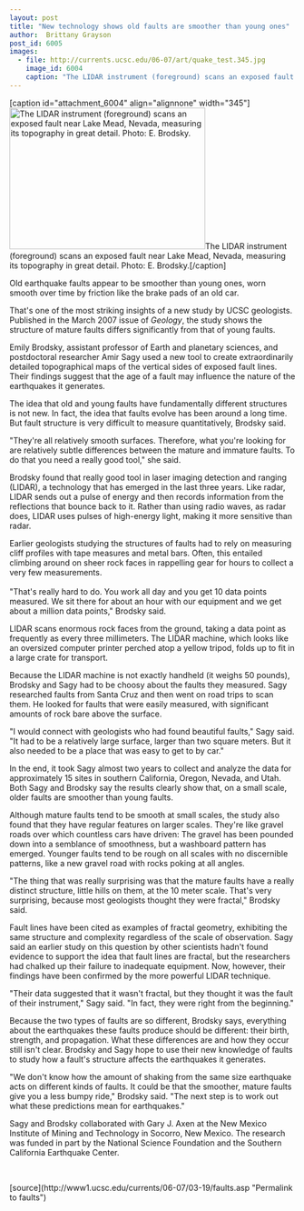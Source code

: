 ```yaml
---
layout: post
title: "New technology shows old faults are smoother than young ones"
author:  Brittany Grayson
post_id: 6005
images:
  - file: http://currents.ucsc.edu/06-07/art/quake_test.345.jpg
    image_id: 6004
    caption: "The LIDAR instrument (foreground) scans an exposed fault near Lake Mead, Nevada, measuring its topography in great detail. Photo: E. Brodsky."
---
```


[caption id="attachment_6004" align="alignnone" width="345"]<a href="http://localhost/mysite/wp-content/uploads/2007/03/quake_test.345.jpg"><img class="size-full wp-image-6004" src="http://localhost/mysite/wp-content/uploads/2007/03/quake_test.345.jpg" alt="The LIDAR instrument (foreground) scans an exposed fault near Lake Mead, Nevada, measuring its topography in great detail. Photo: E. Brodsky." width="345" height="249" /></a>The LIDAR instrument (foreground) scans an exposed fault near Lake Mead, Nevada, measuring its topography in great detail. Photo: E. Brodsky.[/caption]
<a name="content" id="content"></a>
<p>
  Old earthquake faults appear to be smoother than young ones, worn smooth over time by friction like the brake pads of an old car.
</p>
<p>
  That's one of the most striking insights of a new study by UCSC geologists. Published in the March 2007 issue of <i>Geology</i>, the study shows the structure of mature faults differs significantly from that of young faults.
</p>
<p>
  Emily Brodsky, assistant professor of Earth and planetary sciences, and postdoctoral researcher Amir Sagy used a new tool to create extraordinarily detailed topographical maps of the vertical sides of exposed fault lines. Their findings suggest that the age of a fault may influence the nature of the earthquakes it generates.
</p>
<p>
  The idea that old and young faults have fundamentally different structures is not new. In fact, the idea that faults evolve has been around a long time. But fault structure is very difficult to measure quantitatively, Brodsky said.
</p>
<p>
  "They're all relatively smooth surfaces. Therefore, what you're looking for are relatively subtle differences between the mature and immature faults. To do that you need a really good tool," she said.
</p>
<p>
  Brodsky found that really good tool in laser imaging detection and ranging (LIDAR), a technology that has emerged in the last three years. Like radar, LIDAR sends out a pulse of energy and then records information from the reflections that bounce back to it. Rather than using radio waves, as radar does, LIDAR uses pulses of high-energy light, making it more sensitive than radar.
</p>
<p>
  Earlier geologists studying the structures of faults had to rely on measuring cliff profiles with tape measures and metal bars. Often, this entailed climbing around on sheer rock faces in rappelling gear for hours to collect a very few measurements.<br>
  <br>
  "That's really hard to do. You work all day and you get 10 data points measured. We sit there for about an hour with our equipment and we get about a million data points," Brodsky said.
</p>
<p>
  LIDAR scans enormous rock faces from the ground, taking a data point as frequently as every three millimeters. The LIDAR machine, which looks like an oversized computer printer perched atop a yellow tripod, folds up to fit in a large crate for transport.
</p>
<p>
  Because the LIDAR machine is not exactly handheld (it weighs 50 pounds), Brodsky and Sagy had to be choosy about the faults they measured. Sagy researched faults from Santa Cruz and then went on road trips to scan them. He looked for faults that were easily measured, with significant amounts of rock bare above the surface.
</p>
<p>
  "I would connect with geologists who had found beautiful faults," Sagy said. "It had to be a relatively large surface, larger than two square meters. But it also needed to be a place that was easy to get to by car."
</p>
<p>
  In the end, it took Sagy almost two years to collect and analyze the data for approximately 15 sites in southern California, Oregon, Nevada, and Utah. Both Sagy and Brodsky say the results clearly show that, on a small scale, older faults are smoother than young faults.
</p>
<p>
  Although mature faults tend to be smooth at small scales, the study also found that they have regular features on larger scales. They're like gravel roads over which countless cars have driven: The gravel has been pounded down into a semblance of smoothness, but a washboard pattern has emerged. Younger faults tend to be rough on all scales with no discernible patterns, like a new gravel road with rocks poking at all angles.
</p>
<p>
  "The thing that was really surprising was that the mature faults have a really distinct structure, little hills on them, at the 10 meter scale. That's very surprising, because most geologists thought they were fractal," Brodsky said.
</p>
<p>
  Fault lines have been cited as examples of fractal geometry, exhibiting the same structure and complexity regardless of the scale of observation. Sagy said an earlier study on this question by other scientists hadn't found evidence to support the idea that fault lines are fractal, but the researchers had chalked up their failure to inadequate equipment. Now, however, their findings have been confirmed by the more powerful LIDAR technique.
</p>
<p>
  "Their data suggested that it wasn't fractal, but they thought it was the fault of their instrument," Sagy said. "In fact, they were right from the beginning."
</p>
<p>
  Because the two types of faults are so different, Brodsky says, everything about the earthquakes these faults produce should be different: their birth, strength, and propagation. What these differences are and how they occur still isn't clear. Brodsky and Sagy hope to use their new knowledge of faults to study how a fault's structure affects the earthquakes it generates.
</p>
<p>
  "We don't know how the amount of shaking from the same size earthquake acts on different kinds of faults. It could be that the smoother, mature faults give you a less bumpy ride," Brodsky said. "The next step is to work out what these predictions mean for earthquakes."
</p>
<p>
  Sagy and Brodsky collaborated with Gary J. Axen at the New Mexico Institute of Mining and Technology in Socorro, New Mexico. The research was funded in part by the National Science Foundation and the Southern California Earthquake Center.
</p>
<p>
  <br>
</p>
[source](http://www1.ucsc.edu/currents/06-07/03-19/faults.asp "Permalink to faults")
